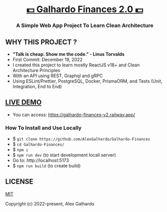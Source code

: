 <div align="center">
<h1 align="center"><a href="https://galhardo-finances.vercel.app/" target="_blank">💵 Galhardo Finances 2.0 💵</a></h1>
<h3 align="center">A Simple Web App Project To Learn Clean Architecture</h3>
</div>

## WHY THIS PROJECT ?

- <b>"Talk is cheap. Show me the code." - Linus Torvalds</b>
- First Commit: December 19, 2022
- I created this project to learn mostly ReactJS v18+ and Clean Architecture Principles
- With an API using REST, Graphql and gRPC
- Using ESLint/Prettier, PostgreSQL, Docker, PrismaORM, and Tests (Unit, Integration, End to End)

## <a href="https://galhardo-finances.vercel.app/" target="_blank">LIVE DEMO</a>

- You can access: https://galhardo-finances-v2.railway.app/

### How To Install and Use Locally

- $ `git clone https://github.com/AlexGalhardo/Galhardo-Finances`
- $ `cd Galhardo-Finances/`
- $ `npm i`
- $ `npm run dev` (to start development locall server)
- Go to: http://localhost:5173
- $ `npm run build` (to create build)

## LICENSE

[MIT](http://opensource.org/licenses/MIT)

Copyright (c) 2022-present, Alex Galhardo
